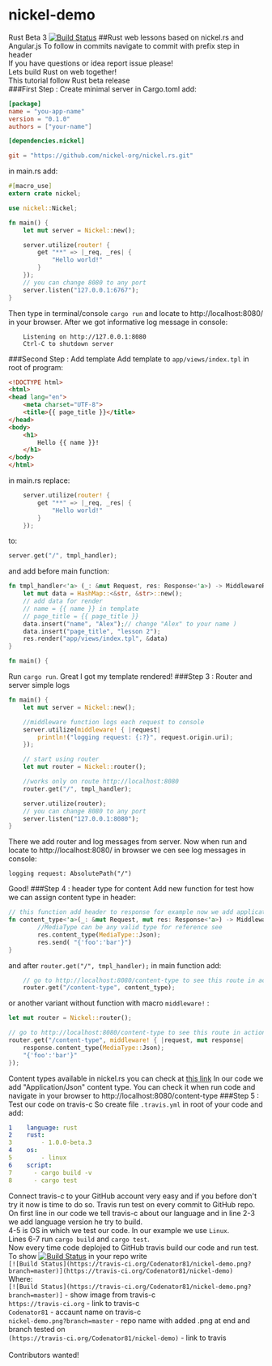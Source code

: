 # nickel-demo
Rust Beta 3 [![Build Status](https://travis-ci.org/Codenator81/nickel-demo.png?branch=master)](https://travis-ci.org/Codenator81/nickel-demo)
##Rust web lessons based on nickel.rs and Angular.js
To follow in commits navigate to commit with prefix step in header
<br>
If you have questions or idea report issue please!<br>
Lets build Rust on web together!
<br>
This tutorial follow Rust beta release<br>
###First Step : Create minimal server
in Cargo.toml add:
```toml
[package]
name = "you-app-name"
version = "0.1.0"
authors = ["your-name"]

[dependencies.nickel]

git = "https://github.com/nickel-org/nickel.rs.git"

```
in main.rs add:
```rust
#[macro_use] 
extern crate nickel;

use nickel::Nickel;

fn main() {
    let mut server = Nickel::new();

    server.utilize(router! {
        get "**" => |_req, _res| {
            "Hello world!"
        }
    });
    // you can change 8080 to any port 
    server.listen("127.0.0.1:6767");
}
```
Then type in terminal/console `cargo run` and locate to http://localhost:8080/ in your browser. 
After we got informative log message in console:
```
    Listening on http://127.0.0.1:8080
    Ctrl-C to shutdown server
```    
###Second Step : Add template
Add template to `app/views/index.tpl` in root of program:
```html
<!DOCTYPE html>
<html>
<head lang="en">
    <meta charset="UTF-8">
    <title>{{ page_title }}</title>
</head>
<body>
    <h1>
        Hello {{ name }}!
    </h1>
</body>
</html>
```
in main.rs replace:
```rust
    server.utilize(router! {
        get "**" => |_req, _res| {
            "Hello world!"
        }
    });
```
to:
```rust
server.get("/", tmpl_handler);
```
and add before main function:
```rust
fn tmpl_handler<'a> (_: &mut Request, res: Response<'a>) -> MiddlewareResult<'a> {
    let mut data = HashMap::<&str, &str>::new();
    // add data for render
    // name = {{ name }} in template
    // page_title = {{ page_title }}
    data.insert("name", "Alex");// change "Alex" to your name )
    data.insert("page_title", "lesson 2");
    res.render("app/views/index.tpl", &data)
}

fn main() {
```
Run `cargo run`. Great I got my template rendered!
###Step 3 : Router and server simple logs
```rust
fn main() {
    let mut server = Nickel::new();

    //middleware function logs each request to console
    server.utilize(middleware! { |request|
        println!("logging request: {:?}", request.origin.uri);
    });

    // start using router
    let mut router = Nickel::router();

    //works only on route http://localhost:8080
    router.get("/", tmpl_handler);

    server.utilize(router);
    // you can change 8080 to any port 
    server.listen("127.0.0.1:8080");
}
```
There we add router and log messages from server.
Now when run and locate to http://localhost:8080/ in browser 
we cen see log messages in console:

    logging request: AbsolutePath("/")
Good!
###Step 4 : header type for content
Add new function for test how we can assign content type in header:
```rust
// this function add header to response for example now we add application/json
fn content_type<'a>(_: &mut Request, mut res: Response<'a>) -> MiddlewareResult<'a> {
        //MediaType can be any valid type for reference see 
        res.content_type(MediaType::Json);
        res.send( "{'foo':'bar'}")
}
```
and after `router.get("/", tmpl_handler);` in main function add:
```rust
    // go to http://localhost:8080/content-type to see this route in action
    router.get("/content-type", content_type);
```
or another variant without function with macro `middleware!` :
```rust
let mut router = Nickel::router();

// go to http://localhost:8080/content-type to see this route in action
router.get("/content-type", middleware! { |request, mut response|
    response.content_type(MediaType::Json);
    "{'foo':'bar'}"
});
```
Content types available in nickel.rs you can check at [this link](https://github.com/nickel-org/nickel.rs/blob/master/src/mimes.rs#L47)
In our code we add "Application/Json" content type. You can check it when run code and navigate in your browser to http://localhost:8080/content-type
###Step 5 : Test our code on travis-c
So create file `.travis.yml` in root of your code and add:
```yaml
1    language: rust
2    rust:
3        - 1.0.0-beta.3
4    os:
5        - linux
6    script:
7      - cargo build -v
8      - cargo test
```
Connect travis-c to your GitHub account very easy and if you before don't try it now is time to do so.
Travis run test on every commit to GitHub repo.<br> 
On first line in our code we tell travis-c about our language and in line 2-3 we add language version he try to build. <br>
 4-5 is OS in which we test our code. In our example we use `Linux`. <br>
 Lines 6-7 run `cargo build` and `cargo test`. <br>
 Now every time code deplojed to GitHub travis build our code and run test. <br>
 To show  [![Build Status](https://travis-ci.org/Codenator81/nickel-demo.png?branch=master)](https://travis-ci.org/Codenator81/nickel-demo) in your repo 
 write <br>`[![Build Status](https://travis-ci.org/Codenator81/nickel-demo.png?branch=master)](https://travis-ci.org/Codenator81/nickel-demo)`<br>
 Where:<br>
 `[![Build Status](https://travis-ci.org/Codenator81/nickel-demo.png?branch=master)]` - show image from travis-c<br>
 `https://travis-ci.org` - link to travis-c<br>
 `Codenator81` - accaunt name on travis-c<br>
 `nickel-demo.png?branch=master` - repo name with added .png at end and branch tested on<br>
 `(https://travis-ci.org/Codenator81/nickel-demo)` - link to travis
<br>
<br>
Contributors wanted!
